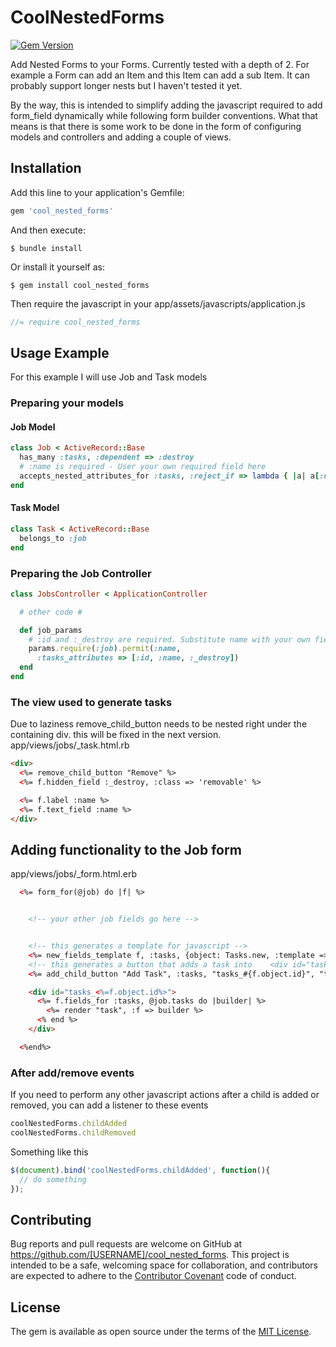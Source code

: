 # CoolNestedForms
[![Gem Version](https://badge.fury.io/rb/cool_nested_forms.svg)](https://badge.fury.io/rb/cool_nested_forms)        

Add Nested Forms to your Forms. Currently tested with a depth of 2.
For example a Form can add an Item and this Item can add a sub Item.
It can probably support longer nests but I haven't tested it yet.

By the way, this is intended to simplify adding the javascript required to add form_field dynamically while following form builder conventions. What that means is that there is some work to be done in the form of configuring models and controllers and adding a couple of views.

## Installation

Add this line to your application's Gemfile:

```ruby
gem 'cool_nested_forms'
```

And then execute:

    $ bundle install

Or install it yourself as:

    $ gem install cool_nested_forms

Then require the javascript in your app/assets/javascripts/application.js
```javascript
//= require cool_nested_forms
```

## Usage Example
For this example I will use Job and Task models

### Preparing your models

#### Job Model
```ruby
class Job < ActiveRecord::Base
  has_many :tasks, :dependent => :destroy
  # :name is required - User your own required field here
  accepts_nested_attributes_for :tasks, :reject_if => lambda { |a| a[:name].blank? }, :allow_destroy => true
end
```
#### Task Model
```ruby
class Task < ActiveRecord::Base
  belongs_to :job
end
```
### Preparing the Job Controller
```ruby
class JobsController < ApplicationController

  # other code #

  def job_params
    # :id and :_destroy are required. Substitute name with your own fields
    params.require(:job).permit(:name,
      :tasks_attributes => [:id, :name, :_destroy])
  end
end
```
### The view used to generate tasks
Due to laziness remove_child_button needs to be nested right under the containing div. this will be fixed in the next version.
app/views/jobs/_task.html.rb
```html
<div>
  <%= remove_child_button "Remove" %>
  <%= f.hidden_field :_destroy, :class => 'removable' %>

  <%= f.label :name %>
  <%= f.text_field :name %>
</div>
```

## Adding functionality to the Job form
app/views/jobs/_form.html.erb
```html
  <%= form_for(@job) do |f| %>


    <!-- your other job fields go here -->


    <!-- this generates a template for javascript -->  
    <%= new_fields_template f, :tasks, {object: Tasks.new, :template => "tasks_#{f.object.id}_fields"} %>  
    <!-- this generates a button that adds a task into    <div id="tasks_<%=f.object.id%>"> -->  
    <%= add_child_button "Add Task", :tasks, "tasks_#{f.object.id}", "tasks_#{f.object.id}", "<your-css-classes>" %>  

    <div id="tasks_<%=f.object.id%>">
      <%= f.fields_for :tasks, @job.tasks do |builder| %>
        <%= render "task", :f => builder %>
      <% end %>
    </div>

  <%end%>
```

### After add/remove events
If you need to perform any other javascript actions after a child is added or removed, you can add a listener to these events
```javascript
coolNestedForms.childAdded
coolNestedForms.childRemoved
```
Something like this
```javascript
$(document).bind('coolNestedForms.childAdded', function(){
  // do something
});
```

## Contributing

Bug reports and pull requests are welcome on GitHub at https://github.com/[USERNAME]/cool_nested_forms. This project is intended to be a safe, welcoming space for collaboration, and contributors are expected to adhere to the [Contributor Covenant](http://contributor-covenant.org) code of conduct.


## License

The gem is available as open source under the terms of the [MIT License](http://opensource.org/licenses/MIT).
